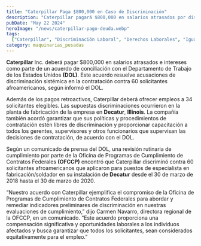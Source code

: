 ```yaml
---
title: "Caterpillar Paga $800,000 en Caso de Discriminación"
description: "Caterpillar pagará $800,000 en salarios atrasados por discriminación en la contratación de 60 solicitantes afroamericanos en su planta de Decatur, Illinois"
pubDate: "May 22 2024"
heroImage: "/news/caterpillar-pago-deuda.webp"
tags:
  ["Caterpillar", "Discriminación Laboral", "Derechos Laborales", "Igualdad De Oportunidades"]
category: maquinarias_pesadas
---
```

**Caterpillar** Inc. deberá pagar $800,000 en salarios atrasados e intereses como parte de un acuerdo de conciliación con el Departamento de Trabajo de los Estados Unidos **(DOL)**. Este acuerdo resuelve acusaciones de discriminación sistémica en la contratación contra 60 solicitantes afroamericanos, según informó el DOL.

Además de los pagos retroactivos, Caterpillar deberá ofrecer empleos a 34 solicitantes elegibles. Las supuestas discriminaciones ocurrieron en la planta de fabricación de la empresa en **Decatur**, **Illinois**. La compañía también acordó garantizar que sus políticas y procedimientos de contratación estén libres de discriminación y proporcionar capacitación a todos los gerentes, supervisores y otros funcionarios que supervisan las decisiones de contratación, de acuerdo con el DOL.

Según un comunicado de prensa del DOL, una revisión rutinaria de cumplimiento por parte de la Oficina de Programas de Cumplimiento de Contratos Federales **(OFCCP)** encontró que Caterpillar discriminó contra 60 solicitantes afroamericanos que aplicaron para puestos de especialista en fabricación/soldador en su instalación de **Decatur** desde el 30 de marzo de 2018 hasta el 30 de marzo de 2020.

“Nuestro acuerdo con Caterpillar ejemplifica el compromiso de la Oficina de Programas de Cumplimiento de Contratos Federales para abordar y remediar indicadores preliminares de discriminación en nuestras evaluaciones de cumplimiento,” dijo Carmen Navarro, directora regional de la OFCCP, en un comunicado. “Este acuerdo proporciona una compensación significativa y oportunidades laborales a los individuos afectados y busca garantizar que todos los solicitantes, sean considerados equitativamente para el empleo.”




